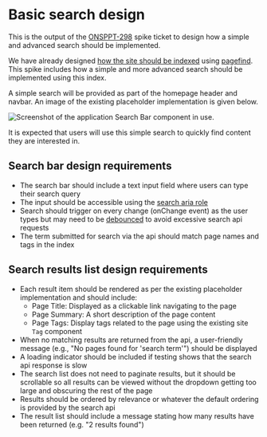 # Basic search design

This is the output of the [ONSPPT-298](https://anddigitaltransformation.atlassian.net/browse/ONSPPT-298) spike ticket to design how a simple and advanced search should be implemented.

We have already designed [how the site should be indexed](./search-design.md) using [pagefind](../architectural-decision-records/adr-14-use-pagefind-for-search.md). This spike includes how a simple and more advanced search should be implemented using this index.

A simple search will be provided as part of the homepage header and navbar. An image of the existing placeholder implementation is given below.

![Screenshot of the application Search Bar component in use.](../images/search-bar.png)

It is expected that users will use this simple search to quickly find content they are interested in.

## Search bar design requirements

- The search bar should include a text input field where users can type their search query
- The input should be accessible using the [search aria role](https://developer.mozilla.org/en-US/docs/Web/Accessibility/ARIA/Reference/Roles/search_role)
- Search should trigger on every change (onChange event) as the user types but may need to be [debounced](https://developer.mozilla.org/en-US/docs/Glossary/Debounce) to avoid excessive search api requests
- The term submitted for search via the api should match page names and tags in the index

## Search results list design requirements

- Each result item should be rendered as per the existing placeholder implementation and should include:
  - Page Title: Displayed as a clickable link navigating to the page
  - Page Summary: A short description of the page content
  - Page Tags: Display tags related to the page using the existing site `Tag` component
- When no matching results are returned from the api, a user-friendly message (e.g., "No pages found for 'search term'") should be displayed
- A loading indicator should be included if testing shows that the search api response is slow
- The search list does not need to paginate results, but it should be scrollable so all results can be viewed without the dropdown getting too large and obscuring the rest of the page
- Results should be ordered by relevance or whatever the default ordering is provided by the search api
- The result list should include a message stating how many results have been returned (e.g. "2 results found")
